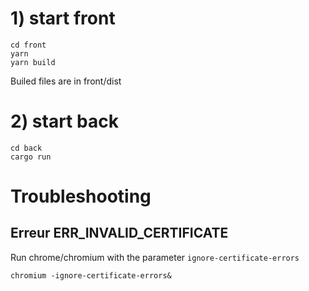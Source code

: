 
# 1) start front
```
cd front
yarn
yarn build
```

Builed files are in front/dist

# 2) start back
```
cd back
cargo run
```


# Troubleshooting

## Erreur ERR_INVALID_CERTIFICATE
Run chrome/chromium with the parameter `ignore-certificate-errors`
```
chromium -ignore-certificate-errors&
```
